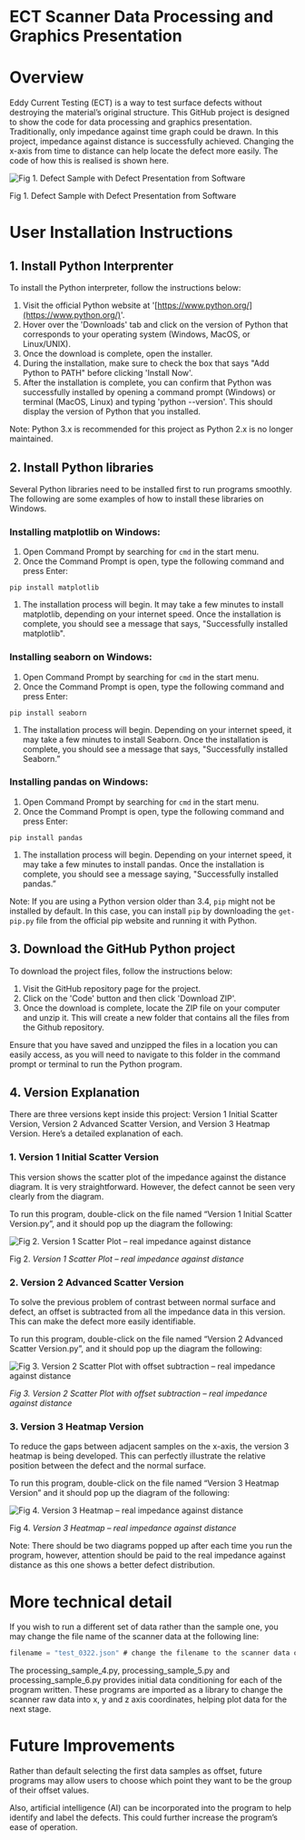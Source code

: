 # ECT Scanner Data Processing and Graphics Presentation

# Overview

Eddy Current Testing (ECT) is a way to test surface defects without destroying the material’s original structure. This GitHub project is designed to show the code for data processing and graphics presentation. Traditionally, only impedance against time graph could be drawn. In this project, impedance against distance is successfully achieved. Changing the x-axis from time to distance can help locate the defect more easily. The code of how this is realised is shown here.

![Fig 1. Defect Sample with Defect Presentation from Software](images/defect_comparison.png)

Fig 1. Defect Sample with Defect Presentation from Software

# User Installation Instructions

## 1. Install Python Interprenter

To install the Python interpreter, follow the instructions below:

1. Visit the official Python website at '[https://www.python.org/](https://www.python.org/)'.
2. Hover over the 'Downloads' tab and click on the version of Python that corresponds to your operating system (Windows, MacOS, or Linux/UNIX).
3. Once the download is complete, open the installer.
4. During the installation, make sure to check the box that says "Add Python to PATH" before clicking 'Install Now'.
5. After the installation is complete, you can confirm that Python was successfully installed by opening a command prompt (Windows) or terminal (MacOS, Linux) and typing 'python --version'. This should display the version of Python that you installed.

Note: Python 3.x is recommended for this project as Python 2.x is no longer maintained.

## 2. Install Python libraries

Several Python libraries need to be installed first to run programs smoothly. The following are some examples of how to install these libraries on Windows.

### Installing matplotlib on Windows:

1. Open Command Prompt by searching for `cmd` in the start menu.
2. Once the Command Prompt is open, type the following command and press Enter:

```
pip install matplotlib
```

1. The installation process will begin. It may take a few minutes to install matplotlib, depending on your internet speed. Once the installation is complete, you should see a message that says, "Successfully installed matplotlib".

### Installing seaborn on Windows:

1. Open Command Prompt by searching for `cmd` in the start menu.
2. Once the Command Prompt is open, type the following command and press Enter:

```
pip install seaborn
```

1. The installation process will begin. Depending on your internet speed, it may take a few minutes to install Seaborn. Once the installation is complete, you should see a message that says, "Successfully installed Seaborn.”

### Installing pandas on Windows:

1. Open Command Prompt by searching for `cmd` in the start menu.
2. Once the Command Prompt is open, type the following command and press Enter:

```
pip install pandas
```

1. The installation process will begin. Depending on your internet speed, it may take a few minutes to install pandas. Once the installation is complete, you should see a message saying, "Successfully installed pandas.”

Note: If you are using a Python version older than 3.4, `pip` might not be installed by default. In this case, you can install `pip` by downloading the `get-pip.py` file from the official pip website and running it with Python.

## 3. Download the GitHub Python project

To download the project files, follow the instructions below:

1. Visit the GitHub repository page for the project.
2. Click on the 'Code' button and then click 'Download ZIP'.
3. Once the download is complete, locate the ZIP file on your computer and unzip it. This will create a new folder that contains all the files from the Github repository.

Ensure that you have saved and unzipped the files in a location you can easily access, as you will need to navigate to this folder in the command prompt or terminal to run the Python program.

## 4. Version Explanation

There are three versions kept inside this project: Version 1 Initial Scatter Version, Version 2 Advanced Scatter Version, and Version 3 Heatmap Version. Here’s a detailed explanation of each.

### 1. Version 1 Initial Scatter Version

This version shows the scatter plot of the impedance against the distance diagram. It is very straightforward. However, the defect cannot be seen very clearly from the diagram.

To run this program, double-click on the file named “Version 1 Initial Scatter Version.py”, and it should pop up the diagram the following:

![Fig 2. *Version 1 Scatter Plot – real impedance against distance*](images/Untitled.png)

Fig 2. *Version 1 Scatter Plot – real impedance against distance*

### 2. Version 2 Advanced Scatter Version

To solve the previous problem of contrast between normal surface and defect, an offset is subtracted from all the impedance data in this version. This can make the defect more easily identifiable. 

To run this program, double-click on the file named “Version 2 Advanced Scatter Version.py”, and it should pop up the diagram the following:

![*Fig 3. Version 2 Scatter Plot with offset subtraction – real impedance against distance*](images/Untitled%201.png)

*Fig 3. Version 2 Scatter Plot with offset subtraction – real impedance against distance*

### 3. Version 3 Heatmap Version

To reduce the gaps between adjacent samples on the x-axis, the version 3 heatmap is being developed. This can perfectly illustrate the relative position between the defect and the normal surface. 

To run this program, double-click on the file named “Version 3 Heatmap Version” and it should pop up the diagram of the following:

![Fig 4. *Version 3 Heatmap – real impedance against distance*](images/Untitled%202.png)

Fig 4. *Version 3 Heatmap – real impedance against distance*

Note:
There should be two diagrams popped up after each time you run the program, however, attention should be paid to the real impedance against distance as this one shows a better defect distribution.

# More technical detail

If you wish to run a different set of data rather than the sample one, you may change the file name of the scanner data at the following line:

```jsx
filename = "test_0322.json" # change the filename to the scanner data output
```

The processing_sample_4.py, processing_sample_5.py and processing_sample_6.py provides initial data conditioning for each of the program written. These programs are imported as a library to change the scanner raw data into x, y and z axis coordinates, helping plot data for the next stage.

# Future Improvements

Rather than default selecting the first data samples as offset, future programs may allow users to choose which point they want to be the group of their offset values.

Also, artificial intelligence (AI) can be incorporated into the program to help identify and label the defects. This could further increase the program’s ease of operation.

